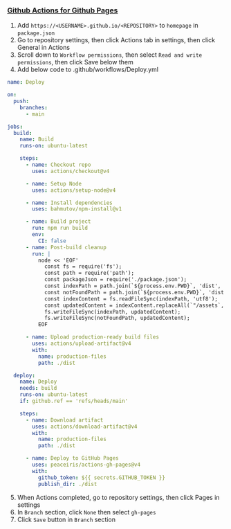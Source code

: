 ### [Github Actions for Github Pages](https://github.com/sitek94/vite-deploy-demo)
1. Add `https://<USERNAME>.github.io/<REPOSITORY>` to `homepage` in `package.json`
2. Go to repository settings, then click Actions tab in settings, then click General in Actions
3. Scroll down to `Workflow permissions`, then select `Read and write permissions`, then click Save below them 
4. Add below code to .github/workflows/Deploy.yml
```yml
name: Deploy

on:
  push:
    branches:
      - main

jobs:
  build:
    name: Build
    runs-on: ubuntu-latest

    steps:
      - name: Checkout repo
        uses: actions/checkout@v4

      - name: Setup Node
        uses: actions/setup-node@v4

      - name: Install dependencies
        uses: bahmutov/npm-install@v1

      - name: Build project
        run: npm run build
        env:
          CI: false
      - name: Post-build cleanup
        run: |
          node << 'EOF'
            const fs = require('fs');
            const path = require('path');
            const packageJson = require('./package.json');
            const indexPath = path.join(`${process.env.PWD}`, 'dist', 'index.html');
            const notFoundPath = path.join(`${process.env.PWD}`, 'dist', '404.html');
            const indexContent = fs.readFileSync(indexPath, 'utf8');
            const updatedContent = indexContent.replaceAll(`"/assets`, `"${packageJson.homepage}/assets`);
            fs.writeFileSync(indexPath, updatedContent);
            fs.writeFileSync(notFoundPath, updatedContent);
          EOF

      - name: Upload production-ready build files
        uses: actions/upload-artifact@v4
        with:
          name: production-files
          path: ./dist

  deploy:
    name: Deploy
    needs: build
    runs-on: ubuntu-latest
    if: github.ref == 'refs/heads/main'

    steps:
      - name: Download artifact
        uses: actions/download-artifact@v4
        with:
          name: production-files
          path: ./dist

      - name: Deploy to GitHub Pages
        uses: peaceiris/actions-gh-pages@v4
        with:
          github_token: ${{ secrets.GITHUB_TOKEN }}
          publish_dir: ./dist
```
5. When Actions completed, go to repository settings, then click Pages in settings
6. In `Branch` section, click `None` then select `gh-pages`
7. Click `Save` button in `Branch` section
